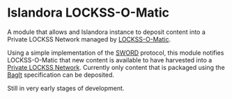 Islandora LOCKSS-O-Matic
========================

A module that allows and Islandora instance to deposit content into a Private LOCKSS Network managed by [LOCKSS-O-Matic](https://github.com/mjordan/lockss-o-matic).

Using a simple implementation of the [SWORD](http://swordapp.org/) protocol, this module notifies LOCKSS-O-Matic that new content is available to have harvested into a [Private LOCKSS Network](http://www.lockss.org/community/networks/). Currently only content that is packaged using the [BagIt](https://wiki.ucop.edu/display/Curation/BagIt) specification can be deposited.

Still in very early stages of development.
